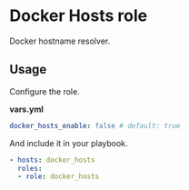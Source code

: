 # Docker Hosts role

Docker hostname resolver.

## Usage

Configure the role.

**vars.yml**

```yml
docker_hosts_enable: false # default: true
```

And include it in your playbook.

```yml
- hosts: docker_hosts
  roles:
  - role: docker_hosts
```
